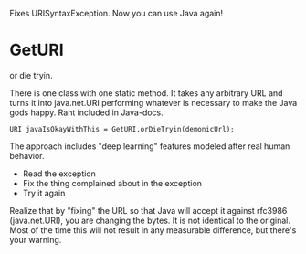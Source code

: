 Fixes URISyntaxException. Now you can use Java again!


GetURI
======
or die tryin.

There is one class with one static method. It takes any arbitrary URL and turns it into java.net.URI performing whatever is necessary to make the Java gods happy. Rant included in Java-docs.

    URI javaIsOkayWithThis = GetURI.orDieTryin(demonicUrl);

The approach includes "deep learning" features modeled after real human behavior.

  - Read the exception
  - Fix the thing complained about in the exception
  - Try it again

Realize that by "fixing" the URL so that Java will accept it against rfc3986 (java.net.URI), you are changing the bytes. It is not identical to the original. Most of the time this will not result in any measurable difference, but there's your warning.
